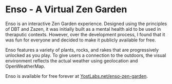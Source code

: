# Enso - A Virtual Zen Garden

Enso is an interactive Zen Garden experience. Designed using the principles of DBT and Zazen, it was initially built as a mental health aid to be used in theraputic contexts. However, over the development process, I found that it was fun for everyone and decided to make it publicly available for free.

Enso features a variety of plants, rocks, and rakes that are progressively unlocked as you play. To give users a connection to the outdoors, the visual environment reflects the actual weather using geolocation and OpenWeatherMap.

Enso is available for free forever at
[YostLabs.net/enso-zen-garden](http://www.yostlabs.net/enso-zen-garden).

